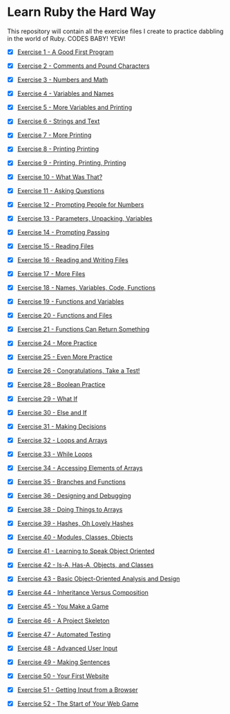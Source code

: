 # Learn Ruby the Hard Way
This repository will contain all the exercise files I create to practice dabbling in the world of Ruby. CODES BABY! YEW!

- [x] [Exercise 1 - A Good First Program](https://github.com/timsully/learn_ruby_the_hard_way/blob/master/ex1.rb)

- [x] [Exercise 2 - Comments and Pound Characters](https://github.com/timsully/learn_ruby_the_hard_way/blob/master/ex2.rb)

- [x] [Exercise 3 - Numbers and Math](https://github.com/timsully/learn_ruby_the_hard_way/blob/master/ex3.rb)

- [x] [Exercise 4 - Variables and Names](https://github.com/timsully/learn_ruby_the_hard_way/blob/master/ex4.rb)

- [x] [Exercise 5 - More Variables and Printing](https://github.com/timsully/learn_ruby_the_hard_way/blob/master/ex5.rb)

- [x] [Exercise 6 - Strings and Text](https://github.com/timsully/learn_ruby_the_hard_way/blob/master/ex6.rb)

- [x] [Exercise 7 - More Printing](https://github.com/timsully/learn_ruby_the_hard_way/blob/master/ex7.rb)

- [x] [Exercise 8 - Printing Printing](https://github.com/timsully/learn_ruby_the_hard_way/blob/master/ex8.rb)

- [x] [Exercise 9 - Printing, Printing, Printing](https://github.com/timsully/learn_ruby_the_hard_way/blob/master/ex9.rb)

- [x] [Exercise 10 - What Was That?](https://github.com/timsully/learn_ruby_the_hard_way/blob/master/ex10.rb)

- [x] [Exercise 11 - Asking Questions](https://github.com/timsully/learn_ruby_the_hard_way/blob/master/ex11.rb)

- [x] [Exercise 12 - Prompting People for Numbers](https://github.com/timsully/learn_ruby_the_hard_way/blob/master/ex12.rb)

- [x] [Exercise 13 - Parameters, Unpacking, Variables](https://github.com/timsully/learn_ruby_the_hard_way/blob/master/ex13.rb)

- [x] [Exercise 14 - Prompting Passing](https://github.com/timsully/learn_ruby_the_hard_way/blob/master/ex14.rb)

- [x] [Exercise 15 - Reading Files](https://github.com/timsully/learn_ruby_the_hard_way/blob/master/ex15.rb)

- [x] [Exercise 16 - Reading and Writing Files](https://github.com/timsully/learn_ruby_the_hard_way/blob/master/ex16.rb)

- [x] [Exercise 17 - More Files](https://github.com/timsully/learn_ruby_the_hard_way/blob/master/ex17.rb)

- [x] [Exercise 18 - Names, Variables, Code, Functions](https://github.com/timsully/learn_ruby_the_hard_way/blob/master/ex18.rb)

- [x] [Exercise 19 - Functions and Variables](https://github.com/timsully/learn_ruby_the_hard_way/blob/master/ex19.rb)

- [x] [Exercise 20 - Functions and Files](https://github.com/timsully/learn_ruby_the_hard_way/blob/master/ex20.rb)

- [x] [Exercise 21 - Functions Can Return Something](https://github.com/timsully/learn_ruby_the_hard_way/blob/master/ex21.rb)

- [x] [Exercise 24 - More Practice](https://github.com/timsully/learn_ruby_the_hard_way/blob/master/ex24.rb)

- [x] [Exercise 25 - Even More Practice](https://github.com/timsully/learn_ruby_the_hard_way/blob/master/ex25.rb)

- [x] [Exercise 26 - Congratulations, Take a Test!](https://github.com/timsully/learn_ruby_the_hard_way/blob/master/ex26.rb)

- [x] [Exercise 28 - Boolean Practice](https://github.com/timsully/learn_ruby_the_hard_way/blob/master/ex28.rb)

- [x] [Exercise 29 - What If](https://github.com/timsully/learn_ruby_the_hard_way/blob/master/ex29.rb)

- [x] [Exercise 30 - Else and If](https://github.com/timsully/learn_ruby_the_hard_way/blob/master/ex30.rb)

- [x] [Exercise 31 - Making Decisions](https://github.com/timsully/learn_ruby_the_hard_way/blob/master/ex31.rb)

- [x] [Exercise 32 - Loops and Arrays](https://github.com/timsully/learn_ruby_the_hard_way/blob/master/ex32.rb)

- [x] [Exercise 33 - While Loops](https://github.com/timsully/learn_ruby_the_hard_way/blob/master/ex33.rb)

- [x] [Exercise 34 - Accessing Elements of Arrays](https://github.com/timsully/learn_ruby_the_hard_way/blob/master/ex34.rb)

- [x] [Exercise 35 - Branches and Functions](https://github.com/timsully/learn_ruby_the_hard_way/blob/master/ex35.rb)

- [x] [Exercise 36 - Designing and Debugging](https://github.com/timsully/learn_ruby_the_hard_way/blob/master/ex36.rb)

- [x] [Exercise 38 - Doing Things to Arrays](https://github.com/timsully/learn_ruby_the_hard_way/blob/master/ex38.rb)

- [x] [Exercise 39 - Hashes, Oh Lovely Hashes](https://github.com/timsully/learn_ruby_the_hard_way/blob/master/ex39.rb)

- [x] [Exercise 40 - Modules, Classes, Objects](https://github.com/timsully/learn_ruby_the_hard_way/blob/master/ex40.rb)

- [x] [Exercise 41 - Learning to Speak Object Oriented](https://github.com/timsully/learn_ruby_the_hard_way/blob/master/ex41.rb)

- [x] [Exercise 42 - Is-A, Has-A, Objects, and Classes](https://github.com/timsully/learn_ruby_the_hard_way/blob/master/ex42.rb)

- [x] [Exercise 43 - Basic Object-Oriented Analysis and Design](https://github.com/timsully/learn_ruby_the_hard_way/blob/master/ex43.rb)

- [x] [Exercise 44 - Inheritance Versus Composition](https://github.com/timsully/learn_ruby_the_hard_way/blob/master/ex44.rb)

- [x] [Exercise 45 - You Make a Game](https://github.com/timsully/learn_ruby_the_hard_way/blob/master/ex45.rb)

- [x] [Exercise 46 - A Project Skeleton](https://github.com/timsully/learn_ruby_the_hard_way/tree/master/ex46/projects/skeleton)

- [x] [Exercise 47 - Automated Testing](https://github.com/timsully/learn_ruby_the_hard_way/tree/master/ex47/skeleton)

- [x] [Exercise 48 - Advanced User Input](https://github.com/timsully/learn_ruby_the_hard_way/tree/master/ex48)

- [x] [Exercise 49 - Making Sentences](https://github.com/timsully/learn_ruby_the_hard_way/blob/master/ex49_parser.rb)

- [x] [Exercise 50 - Your First Website](https://github.com/timsully/learn_ruby_the_hard_way/tree/master/ex50/gothonweb)

- [x] [Exercise 51 - Getting Input from a Browser](https://github.com/timsully/learn_ruby_the_hard_way/tree/master/ex51/gothonweb)

- [x] [Exercise 52 - The Start of Your Web Game](https://github.com/timsully/learn_ruby_the_hard_way/tree/master/ex52/gothonweb)
